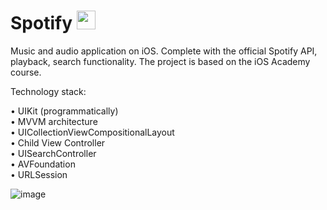 # Spotify <img src="https://github.com/Harnashevich/Spotify/assets/84876109/51c3b8b7-11e2-4fed-aafe-74def9c0c206" width="30" height="30">

Music and audio application on iOS. Complete with the official Spotify API, playback, search functionality.
The project is based on the iOS Academy course.

Technology stack:

• UIKit (programmatically)<br />
• MVVM architecture<br />
• UICollectionViewCompositionalLayout<br />
• Child View Controller<br />
• UISearchController<br />
• AVFoundation<br />
• URLSession<br />

![image](https://github.com/Harnashevich/Spotify/assets/84876109/fd49b9ea-7a3d-434d-8d4c-1556d6fafdb7)
